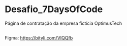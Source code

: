 # Desafio_7DaysOfCode
Página de contratação da empresa fictícia OptimusTech

##

Figma: 
https://bityli.com/VIQQfb

